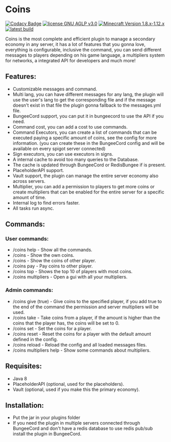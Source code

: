 # Coins

[![Codacy Badge](https://api.codacy.com/project/badge/Grade/cebeb3932ff04424acf86554fd1d7eec)](https://app.codacy.com/app/Beelzebu/Coins)
[![license GNU AGLP v3.0](https://img.shields.io/badge/license-GNU%20AGLP%20v3.0-lightgrey.svg)](https://www.gnu.org/licenses/agpl-3.0.html)
[![Minecraft Version 1.8.x-1.12.x](https://img.shields.io/badge/supports%20minecraft%20versions-1.8.x--1.12.x-brightgreen.svg)](https://www.spigotmc.org/resources/48536/)
[![latest build](https://img.shields.io/jenkins/s/https/ci.nifheim.net/job/Coins.svg)](https://ci.nifheim.net/job/Coins/)

Coins is the most complete and efficient plugin to manage a secondary economy in any server, it has a lot of features that you gonna love, everything is configurable, inclusive the command, you can send different messages to players depending on his game language, a multipliers system for networks, a integrated API for developers and much more!

## Features:
 - Customizable messages and command.
 - Multi lang, you can have different messages for any lang, the plugin will use the user's lang to get the corresponding file and if the message doesn't exist in that file the plugin gonna fallback to the messages.yml file.
 - BungeeCord support, you can put it in bungeecord to use the API if you need.
 - Command cost, you can add a cost to use commands.
 - Command Executors, you can create a list of commands that can be executed paying a specific amount of coins, see the config for more information. (you can create these in the BungeeCord config and will be available on every spigot server connected)
 - Sign executors, you can use executors in signs.
 - A internal cache to avoid too many queries to the Database.
 - The cache is updated through BungeeCord or RedisBungee if is present.
 - PlaceholderAPI support.
 - Vault support, the plugin can manage the entire server economy also across servers.
 - Multiplier, you can add a permission to players to get more coins or create multipliers that can be enabled for the entire server for a specific amount of time.
 - Internal log to find errors faster.
 - All tasks run async.


## Commands:
### User commands:
 - /coins help - Show all the commands.
 - /coins - Show the own coins.
 - /coins <player> - Show the coins of other player.
 - /coins pay <player> <amount> - Pay coins to other player.
 - /coins top - Shows the top 10 of players with most coins.
 - /coins multipliers - Open a gui with all your multipliers.
### Admin commands:
 - /coins give <player> <amount> (true) - Give coins to the specified player, if you add true to the end of the command the permission and server multipliers will be used.
 - /coins take <player> <amount> - Take coins from a player, if the amount is higher than the coins that the player has, the coins will be set to 0.
 - /coins set <player> <amount> - Set the coins for a player.
 - /coins reset <player> - Reset the coins for a player with the default amount defined in the config.
 - /coins reload - Reload the config and all loaded messages files.
 - /coins multipliers help - Show some commands about multipliers.
 
## Requisites:
 - Java 8
 - PlaceholderAPI (optional, used for the placeholders).
 - Vault (optional, used if you make this the primary economy).

## Installation:
 - Put the jar in your plugins folder
 - If you need the plugin in multiple servers connected through BungeeCord and don't have a redis database to use redis pub/sub install the plugin in BungeeCord.
